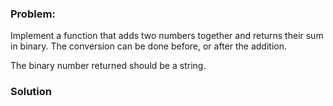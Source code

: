 ### Problem:
<p>Implement a function that adds two numbers together and returns their sum in binary. The conversion can be done before, or after the addition.</p>
<p>The binary number returned should be a string.</p>

### Solution